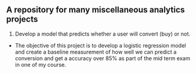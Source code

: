 ## A repository for many miscellaneous analytics projects

1. Develop a model that predicts whether a user will convert (buy) or not.
- The objective of this project is to develop a logistic regression model and create a baseline measurement of how well we can predict a conversion and get a accuracy over 85% as part of the mid term exam in one of my course.
